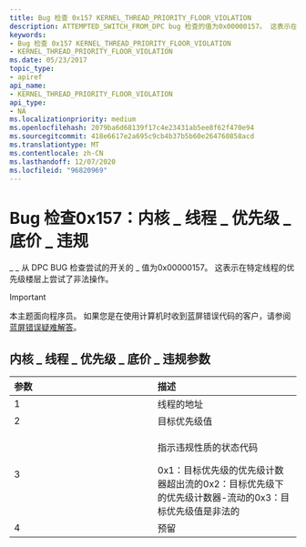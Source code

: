 ```yaml
---
title: Bug 检查 0x157 KERNEL_THREAD_PRIORITY_FLOOR_VIOLATION
description: ATTEMPTED_SWITCH_FROM_DPC bug 检查的值为0x00000157。 这表示在特定线程的优先级楼层上尝试了非法操作。
keywords:
- Bug 检查 0x157 KERNEL_THREAD_PRIORITY_FLOOR_VIOLATION
- KERNEL_THREAD_PRIORITY_FLOOR_VIOLATION
ms.date: 05/23/2017
topic_type:
- apiref
api_name:
- KERNEL_THREAD_PRIORITY_FLOOR_VIOLATION
api_type:
- NA
ms.localizationpriority: medium
ms.openlocfilehash: 2079ba6d68139f17c4e23431ab5ee8f62f470e94
ms.sourcegitcommit: 418e6617e2a695c9cb4b37b5b60e264760858acd
ms.translationtype: MT
ms.contentlocale: zh-CN
ms.lasthandoff: 12/07/2020
ms.locfileid: "96820969"
---
```

# <a name="bug-check-0x157-kernel_thread_priority_floor_violation"></a>Bug 检查0x157：内核 \_ 线程 \_ 优先级 \_ 底价 \_ 违规


\_ \_ 从 DPC BUG 检查尝试的开关的 \_ 值为0x00000157。 这表示在特定线程的优先级楼层上尝试了非法操作。

> [!IMPORTANT]
> 本主题面向程序员。 如果您是在使用计算机时收到蓝屏错误代码的客户，请参阅[蓝屏错误疑难解答](https://www.windows.com/stopcode)。


## <a name="kernel_thread_priority_floor_violation-parameters"></a>内核 \_ 线程 \_ 优先级 \_ 底价 \_ 违规参数


<table>
<colgroup>
<col width="50%" />
<col width="50%" />
</colgroup>
<thead>
<tr class="header">
<th align="left">参数</th>
<th align="left">描述</th>
</tr>
</thead>
<tbody>
<tr class="odd">
<td align="left">1</td>
<td align="left">线程的地址</td>
</tr>
<tr class="even">
<td align="left">2</td>
<td align="left">目标优先级值</td>
</tr>
<tr class="odd">
<td align="left">3</td>
<td align="left"><p>指示违规性质的状态代码</p>
0x1：目标优先级的优先级计数器超出流的0x2：目标优先级下的优先级计数器-流动的0x3：目标优先级值是非法的</td>
</tr>
<tr class="even">
<td align="left">4</td>
<td align="left">预留</td>
</tr>
</tbody>
</table>

 

 

 




